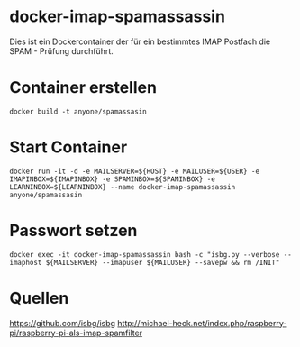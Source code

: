 # docker-imap-spamassassin

Dies ist ein Dockercontainer der für ein bestimmtes IMAP Postfach die SPAM - Prüfung durchführt.

# Container erstellen
`docker build -t anyone/spamassasin`

# Start Container
`docker run -it -d -e MAILSERVER=${HOST} -e MAILUSER=${USER} -e IMAPINBOX=${IMAPINBOX} -e SPAMINBOX=${SPAMINBOX} -e LEARNINBOX=${LEARNINBOX} --name docker-imap-spamassassin anyone/spamassasin`

# Passwort setzen
`docker exec -it docker-imap-spamassassin bash -c "isbg.py --verbose --imaphost ${MAILSERVER} --imapuser ${MAILUSER} --savepw && rm /INIT"`

# Quellen
https://github.com/isbg/isbg
http://michael-heck.net/index.php/raspberry-pi/raspberry-pi-als-imap-spamfilter
